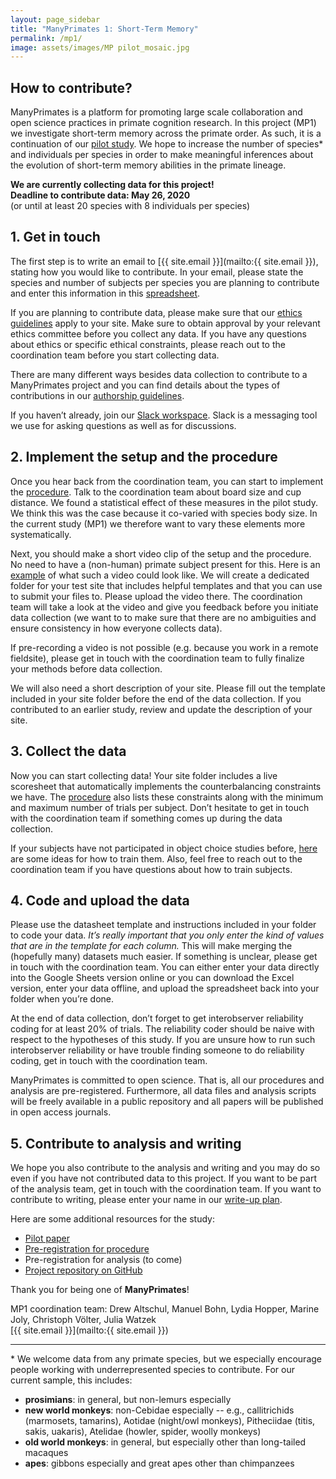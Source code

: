 ```yaml
---
layout: page_sidebar
title: "ManyPrimates 1: Short-Term Memory"
permalink: /mp1/
image: assets/images/MP pilot_mosaic.jpg
---
```


<!-- from google doc as of 5/20/19 5.51pm -->

## How to contribute?

ManyPrimates is a platform for promoting large scale collaboration and open science practices in primate cognition research. In this project (MP1) we investigate short-term memory across the primate order. As such, it is a continuation of our [pilot study](/pilot "pilot study"). We hope to increase the number of species* and individuals per species in order to make meaningful inferences about the evolution of short-term memory abilities in the primate lineage.

<div class="box">
    <p><strong>We are currently collecting data for this project!<br/>
    Deadline to contribute data: May 26, 2020</strong><br/>
    (or until at least 20 species with 8 individuals per species)</p>
</div>

## 1. Get in touch

The first step is to write an email to [{{ site.email }}](mailto:{{ site.email }}), stating how you would like to contribute. In your email, please state the species and number of subjects per species you are planning to contribute and enter this information in this [spreadsheet](https://docs.google.com/spreadsheets/d/1pbE9L5VervPXBS-pp7Ako9fNRw3FznKbL9xj0eP-v0Y/edit#gid=0). 

If you are planning to contribute data, please make sure that our [ethics guidelines](/ethics) apply to your site. Make sure to obtain approval by your relevant ethics committee before you collect any data. If you have any questions about ethics or specific ethical constraints, please reach out to the coordination team before you start collecting data.

There are many different ways besides data collection to contribute to a ManyPrimates project and you can find details about the types of contributions in our [authorship guidelines](/authorship). 

If you haven’t already, join our [Slack workspace](https://join.slack.com/t/manyprimates/shared_invite/enQtNDM1MzE3MjM1OTExLTI1NjFmNWFkNThmOTdhZjFhZWQ2ZGY3ZmQ4ODE3OWYyZmZlMzIyNjliNDg2OWI4NzQwYzM3NDEwNzkyNTk1Yzg). Slack is a messaging tool we use for asking questions as well as for discussions. 

## 2. Implement the setup and the procedure

Once you hear back from the coordination team, you can start to implement the [procedure](https://docs.google.com/document/d/1NkWf4t6wvTH_ZbEQ6E0XJZLK7UNR-_rtjNvRROfbhkA/edit). Talk to the coordination team about board size and cup distance. We found a statistical effect of these measures in the pilot study. We think this was the case because it co-varied with species body size. In the current study (MP1) we therefore want to vary these elements more systematically. 

Next, you should make a short video clip of the setup and the procedure. No need to have a (non-human) primate subject present for this. Here is an [example](https://drive.google.com/open?id=1M1R5mOEUstVEAYTOrz0sDXAkQ-RpGn7T) of what such a video could look like. We will create a dedicated folder for your test site that includes helpful templates and that you can use to submit your files to. Please upload the video there. The coordination team will take a look at the video and give you feedback before you initiate data collection (we want to to make sure that there are no ambiguities and ensure consistency in how everyone collects data). 

If pre-recording a video is not possible (e.g. because you work in a remote fieldsite), please get in touch with the coordination team to fully finalize your methods before data collection.

We will also need a short description of your site. Please fill out the template included in your site folder before the end of the data collection. If you contributed to an earlier study, review and update the description of your site.

## 3. Collect the data 

Now you can start collecting data! Your site folder includes a live scoresheet that automatically implements the counterbalancing constraints we have. The [procedure](https://docs.google.com/document/d/1NkWf4t6wvTH_ZbEQ6E0XJZLK7UNR-_rtjNvRROfbhkA/edit) also lists these constraints along with the minimum and maximum number of trials per subject. Don’t hesitate to get in touch with the coordination team if something comes up during the data collection. 

If your subjects have not participated in object choice studies before, [here](https://docs.google.com/document/d/1wQiPVOhborAlrM6ucmO6W52EDIlR_kBideJ-uxBiGbU/edit) are some ideas for how to train them. Also, feel free to reach out to the coordination team if you have questions about how to train subjects. 

## 4. Code and upload the data 

Please use the datasheet template and instructions included in your folder to code your data. *It’s really important that you only enter the kind of values that are in the template for each column.* This will make merging the (hopefully many) datasets much easier. If something is unclear, please get in touch with the coordination team. You can either enter your data directly into the Google Sheets version online or you can download the Excel version, enter your data offline, and upload the spreadsheet back into your folder when you’re done. 

At the end of data collection, don’t forget to get interobserver reliability coding for at least 20% of trials. The reliability coder should be naive with respect to the hypotheses of this study. If you are unsure how to run such interobserver reliability or have trouble finding someone to do reliability coding, get in touch with the coordination team.

ManyPrimates is committed to open science. That is, all our procedures and analysis are pre-registered. Furthermore, all data files and analysis scripts will be freely available in a public repository and all papers will be published in open access journals. 

## 5. Contribute to analysis and writing

We hope you also contribute to the analysis and writing and you may do so even if you have not contributed data to this project. If you want to be part of the analysis team, get in touch with the coordination team. If you want to contribute to writing, please enter your name in our [write-up plan](https://docs.google.com/document/d/1x0FucBfr_BzTeYbEuPFHtsmTNlZRQGeFDJWkOxzlgPc/edit).

Here are some additional resources for the study: 

- [Pilot paper](https://psyarxiv.com/3xu7q/)
- [Pre-registration for procedure](http://osf.io/x4fkn)
- Pre-registration for analysis (to come)
- [Project repository on GitHub](https://github.com/ManyPrimates/mp1_short_term_memory)

Thank you for being one of **ManyPrimates**! 

MP1 coordination team: Drew Altschul, Manuel Bohn, Lydia Hopper, Marine Joly, Christoph Völter, Julia Watzek  
[{{ site.email }}](mailto:{{ site.email }})

***

\* We welcome data from any primate species, but we especially encourage people working with underrepresented species to contribute. For our current sample, this includes:

- **prosimians**: in general, but non-lemurs especially
- **new world monkeys**: non-Cebidae especially -- e.g., callitrichids (marmosets, tamarins), Aotidae (night/owl monkeys), Pitheciidae (titis, sakis, uakaris), Atelidae (howler, spider, woolly monkeys)
- **old world monkeys**: in general, but especially other than long-tailed macaques
- **apes**: gibbons especially and great apes other than chimpanzees

